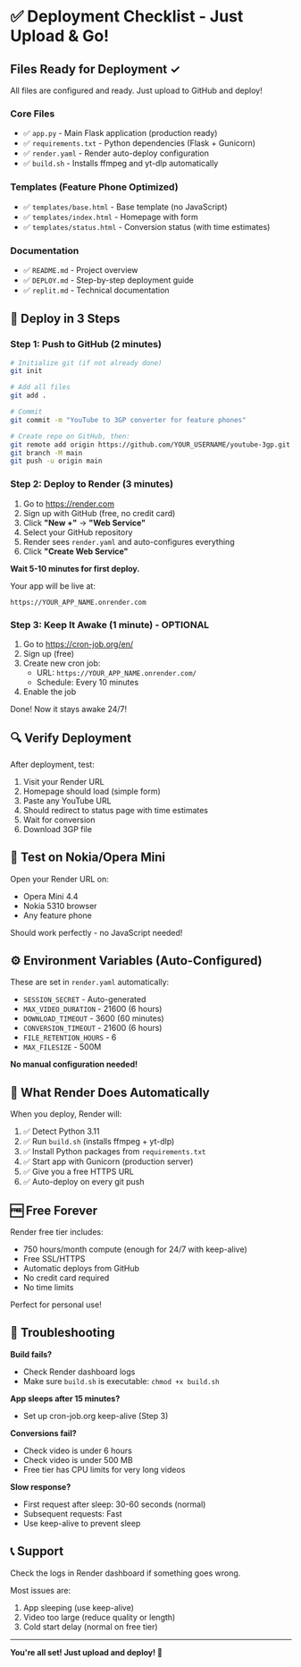 # ✅ Deployment Checklist - Just Upload & Go!

## Files Ready for Deployment ✓

All files are configured and ready. Just upload to GitHub and deploy!

### Core Files
- ✅ `app.py` - Main Flask application (production ready)
- ✅ `requirements.txt` - Python dependencies (Flask + Gunicorn)
- ✅ `render.yaml` - Render auto-deploy configuration
- ✅ `build.sh` - Installs ffmpeg and yt-dlp automatically

### Templates (Feature Phone Optimized)
- ✅ `templates/base.html` - Base template (no JavaScript)
- ✅ `templates/index.html` - Homepage with form
- ✅ `templates/status.html` - Conversion status (with time estimates)

### Documentation
- ✅ `README.md` - Project overview
- ✅ `DEPLOY.md` - Step-by-step deployment guide
- ✅ `replit.md` - Technical documentation

## 🚀 Deploy in 3 Steps

### Step 1: Push to GitHub (2 minutes)
```bash
# Initialize git (if not already done)
git init

# Add all files
git add .

# Commit
git commit -m "YouTube to 3GP converter for feature phones"

# Create repo on GitHub, then:
git remote add origin https://github.com/YOUR_USERNAME/youtube-3gp.git
git branch -M main
git push -u origin main
```

### Step 2: Deploy to Render (3 minutes)
1. Go to https://render.com
2. Sign up with GitHub (free, no credit card)
3. Click **"New +"** → **"Web Service"**
4. Select your GitHub repository
5. Render sees `render.yaml` and auto-configures everything
6. Click **"Create Web Service"**

**Wait 5-10 minutes for first deploy.**

Your app will be live at:
```
https://YOUR_APP_NAME.onrender.com
```

### Step 3: Keep It Awake (1 minute) - OPTIONAL
1. Go to https://cron-job.org/en/
2. Sign up (free)
3. Create new cron job:
   - URL: `https://YOUR_APP_NAME.onrender.com/`
   - Schedule: Every 10 minutes
4. Enable the job

Done! Now it stays awake 24/7!

## 🔍 Verify Deployment

After deployment, test:
1. Visit your Render URL
2. Homepage should load (simple form)
3. Paste any YouTube URL
4. Should redirect to status page with time estimates
5. Wait for conversion
6. Download 3GP file

## 📱 Test on Nokia/Opera Mini

Open your Render URL on:
- Opera Mini 4.4
- Nokia 5310 browser
- Any feature phone

Should work perfectly - no JavaScript needed!

## ⚙️ Environment Variables (Auto-Configured)

These are set in `render.yaml` automatically:
- `SESSION_SECRET` - Auto-generated
- `MAX_VIDEO_DURATION` - 21600 (6 hours)
- `DOWNLOAD_TIMEOUT` - 3600 (60 minutes)
- `CONVERSION_TIMEOUT` - 21600 (6 hours)
- `FILE_RETENTION_HOURS` - 6
- `MAX_FILESIZE` - 500M

**No manual configuration needed!**

## 🎯 What Render Does Automatically

When you deploy, Render will:
1. ✅ Detect Python 3.11
2. ✅ Run `build.sh` (installs ffmpeg + yt-dlp)
3. ✅ Install Python packages from `requirements.txt`
4. ✅ Start app with Gunicorn (production server)
5. ✅ Give you a free HTTPS URL
6. ✅ Auto-deploy on every git push

## 🆓 Free Forever

Render free tier includes:
- 750 hours/month compute (enough for 24/7 with keep-alive)
- Free SSL/HTTPS
- Automatic deploys from GitHub
- No credit card required
- No time limits

Perfect for personal use!

## 🐛 Troubleshooting

**Build fails?**
- Check Render dashboard logs
- Make sure `build.sh` is executable: `chmod +x build.sh`

**App sleeps after 15 minutes?**
- Set up cron-job.org keep-alive (Step 3)

**Conversions fail?**
- Check video is under 6 hours
- Check video is under 500 MB
- Free tier has CPU limits for very long videos

**Slow response?**
- First request after sleep: 30-60 seconds (normal)
- Subsequent requests: Fast
- Use keep-alive to prevent sleep

## 📞 Support

Check the logs in Render dashboard if something goes wrong.

Most issues are:
1. App sleeping (use keep-alive)
2. Video too large (reduce quality or length)
3. Cold start delay (normal on free tier)

---

**You're all set! Just upload and deploy! 🎉**
